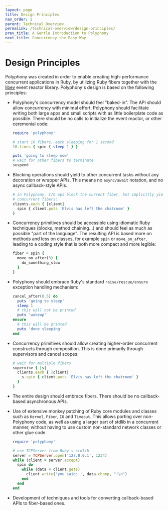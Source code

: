 ```yaml
---
layout: page
title: Design Principles
nav_order: 1
parent: Technical Overview
permalink: /technical-overview/design-principles/
prev_title: A Gentle Introduction to Polyphony
next_title: Concurrency the Easy Way
---
```

# Design Principles

Polyphony was created in order to enable creating high-performance concurrent
applications in Ruby, by utilizing Ruby fibers together with the
[libev](http://pod.tst.eu/http://cvs.schmorp.de/libev/ev.pod) event reactor
library. Polyphony's design is based on the following principles:

- Polyphony's concurrency model should feel "baked-in". The API should allow
  concurrency with minimal effort. Polyphony should facilitate writing both
  large apps and small scripts with as little boilerplate code as possible.
  There should be no calls to initialize the event reactor, or other ceremonial
  code:

  ```ruby
  require 'polyphony'

  # start 10 fibers, each sleeping for 1 second
  10.times { spin { sleep 1 } }

  puts 'going to sleep now'
  # wait for other fibers to terminate
  suspend
  ```

- Blocking operations should yield to other concurrent tasks without any
  decoration or wrapper APIs. This means no `async/await` notation, and no
  async callback-style APIs.

  ```ruby
  # in Polyphony, I/O ops block the current fiber, but implicitly yield to other
  # concurrent fibers:
  clients.each { |client|
    spin { client.puts 'Elvis has left the chatroom' }
  }
  ```

- Concurrency primitives should be accessible using idiomatic Ruby techniques
  (blocks, method chaining...) and should feel as much as possible "part of the
  language". The resulting API is based more on methods and less on classes,
  for example `spin` or `move_on_after`, leading to a coding style that is both
  more compact and more legible:

  ```ruby
  fiber = spin {
    move_on_after(3) {
      do_something_slow
    }
  }
  ```

- Polyphony should embrace Ruby's standard `raise/rescue/ensure` exception
  handling mechanism:

  ```ruby
  cancel_after(0.5) do
    puts 'going to sleep'
    sleep 1
    # this will not be printed
    puts 'wokeup'
  ensure
    # this will be printed
    puts 'done sleeping'
  end
  ```

- Concurrency primitives should allow creating higher-order concurrent 
  constructs through composition. This is done primarily through supervisors and
  cancel scopes:

  ```ruby
  # wait for multiple fibers
  supervise { |s|
    clients.each { |client|
      s.spin { client.puts 'Elvis has left the chatroom' }
    }
  }
  ```

- The entire design should embrace fibers. There should be no callback-based
  asynchronous APIs.

- Use of extensive monkey patching of Ruby core modules and classes such as
  `Kernel`, `Fiber`, `IO` and `Timeout`. This allows porting over non-Polyphony
  code, as well as using a larger part of stdlib in a concurrent manner, without
  having to use custom non-standard network classes or other glue code.

  ```ruby
  require 'polyphony'

  # use TCPServer from Ruby's stdlib
  server = TCPServer.open('127.0.0.1', 1234)
  while (client = server.accept)
    spin do
      while (data = client.gets)
        client.write('you said: ', data.chomp, "!\n")
      end
    end
  end
  ```

- Development of techniques and tools for converting callback-based APIs to
  fiber-based ones.
